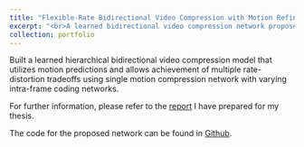 ```yaml
---
title: "Flexible-Rate Bidirectional Video Compression with Motion Refinement"
excerpt: "<br>A learned bidirectional video compression network proposed for Bachelor's Thesis<br/><p style="text-align:center;"><img src='/images/bachelors_thesis_architecture.png' alt="bidirectional video compression network architecture" width="500" height="600"></p>"
collection: portfolio
---
```


Built a learned hierarchical bidirectional video compression model that utilizes motion predictions and allows achievement of multiple rate-distortion tradeoffs using single motion compression network with varying intra-frame coding networks.

For further information, please refer to the [report](https://drive.google.com/file/d/1EPeK4Fpj-0r8shqzkSkJuaVayt2f4GvD/view?usp=sharing) I have prepared for my thesis.

The code for the proposed network can be found in [Github](https://github.com/erenovic/Bidirectional-Video-Compression-with-Motion-Refinement).
